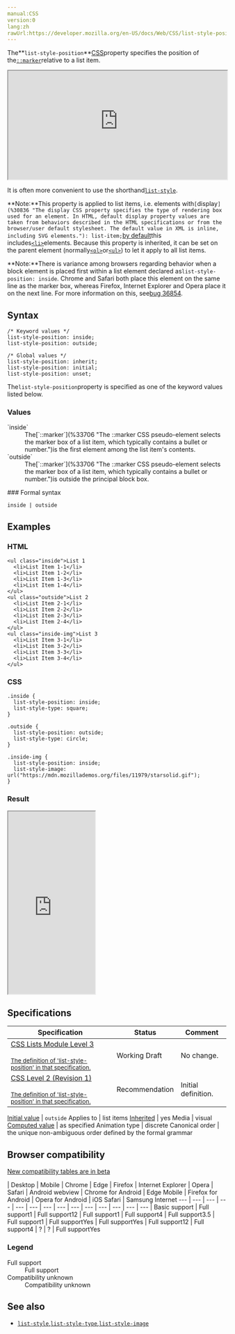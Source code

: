 ```yaml
---
manual:CSS
version:0
lang:zh
rawUrl:https://developer.mozilla.org/en-US/docs/Web/CSS/list-style-position
---
```






The**`list-style-position`**[CSS](%427 "")property specifies the position of the[`::marker`](%33706 "The ::marker CSS pseudo-element selects the marker box of a list item, which typically contains a bullet or number.")relative to a list item.

<iframe src='https://interactive-examples.mdn.mozilla.net/pages/css/list-style-position.html' width='100%' height='250'></iframe>


It is often more convenient to use the shorthand[`list-style`](%29824 "The list-style CSS property is a shorthand for setting the individual values that define how a list is displayed: list-style-type, list-style-image, and list-style-position.").



**Note:**This property is applied to list items, i.e. elements with`[`display`](%30836 "The display CSS property specifies the type of rendering box used for an element. In HTML, default display property values are taken from behaviors described in the HTML specifications or from the browser/user default stylesheet. The default value in XML is inline, including SVG elements."): list-item;`[by default](%34574 "")this includes[`<li>`](%12761 "The HTML <li> element is used to represent an item in a list. It must be contained in a parent element: an ordered list (<ol>), an unordered list (<ul>), or a menu (<menu>). In menus and unordered lists, list items are usually displayed using bullet points. In ordered lists, they are usually displayed with an ascending counter on the left, such as a number or letter.")elements. Because this property is inherited, it can be set on the parent element (normally[`<ol>`](%12759 "The HTML <ol> element represents an ordered list of items, typically rendered as a numbered list.")or[`<ul>`](%13566 "The HTML <ul> element represents an unordered list of items, typically rendered as a bulleted list.")) to let it apply to all list items.



**Note:**There is variance among browsers regarding behavior when a block element is placed first within a list element declared as`list-style-position: inside`. Chrome and Safari both place this element on the same line as the marker box, whereas Firefox, Internet Explorer and Opera place it on the next line. For more information on this, see[bug 36854](%30813 "[LIST]if list-style-position is inside, bullet takes own line").


## Syntax<a name="Syntax"></a>

```
/* Keyword values */
list-style-position: inside;
list-style-position: outside;

/* Global values */
list-style-position: inherit;
list-style-position: initial;
list-style-position: unset;
```


The`list-style-position`property is specified as one of the keyword values listed below.


### Values<a name="Values"></a>
<dl><dt id=''>`inside`</dt><dd>The[`::marker`](%33706 "The ::marker CSS pseudo-element selects the marker box of a list item, which typically contains a bullet or number.")is the first element among the list item&#39;s contents.</dd><dt id=''>`outside`</dt><dd>The[`::marker`](%33706 "The ::marker CSS pseudo-element selects the marker box of a list item, which typically contains a bullet or number.")is outside the principal block box.</dd></dl>
### Formal syntax<a name="Formal_syntax"></a>

```
inside | outside
```

## Examples<a name="Examples"></a>

### HTML<a name="HTML"></a>

```
<ul class="inside">List 1
  <li>List Item 1-1</li>
  <li>List Item 1-2</li>
  <li>List Item 1-3</li>
  <li>List Item 1-4</li>
</ul>
<ul class="outside">List 2
  <li>List Item 2-1</li>
  <li>List Item 2-2</li>
  <li>List Item 2-3</li>
  <li>List Item 2-4</li>
</ul>
<ul class="inside-img">List 3
  <li>List Item 3-1</li>
  <li>List Item 3-2</li>
  <li>List Item 3-3</li>
  <li>List Item 3-4</li>
</ul>
```

### CSS<a name="CSS"></a>

```
.inside {
  list-style-position: inside;
  list-style-type: square;
}

.outside {
  list-style-position: outside;
  list-style-type: circle;
}

.inside-img {
  list-style-position: inside;
  list-style-image: url("https://mdn.mozillademos.org/files/11979/starsolid.gif");
}
```

### Result<a name="Result"></a>


<iframe src='https://mdn.mozillademos.org/en-US/docs/Web/CSS/list-style-position$samples/Examples?revision=1358846' width='200' height='420'></iframe>



## Specifications<a name="Specifications"></a>

Specification | Status | Comment 
 ---  |  ---  |  ---  | 
[CSS Lists Module Level 3<br></br><small>The definition of &#39;list-style-position&#39; in that specification.</small>](%30811 "") | Working Draft | No change. 
[CSS Level 2 (Revision 1)<br></br><small>The definition of &#39;list-style-position&#39; in that specification.</small>](%30812 "") | Recommendation | Initial definition. 


[Initial value](%28552 "") | `outside` 
Applies to | list items 
[Inherited](%28555 "") | yes 
Media | visual 
[Computed value](%28556 "") | as specified 
Animation type | discrete 
Canonical order | the unique non-ambiguous order defined by the formal grammar 


## Browser compatibility<a name="Browser_compatibility"></a>
[New compatibility tables are in beta<i></i>](%3360 "")

 | <abbr>Desktop<i></i></abbr> | <abbr>Mobile<i></i></abbr> 
 | <abbr>Chrome<i></i></abbr> | <abbr>Edge<i></i></abbr> | <abbr>Firefox<i></i></abbr> | <abbr>Internet Explorer<i></i></abbr> | <abbr>Opera<i></i></abbr> | <abbr>Safari<i></i></abbr> | <abbr>Android webview<i></i></abbr> | <abbr>Chrome for Android<i></i></abbr> | <abbr>Edge Mobile<i></i></abbr> | <abbr>Firefox for Android<i></i></abbr> | <abbr>Opera for Android<i></i></abbr> | <abbr>iOS Safari<i></i></abbr> | <abbr>Samsung Internet<i></i></abbr> 
 ---  |  ---  |  ---  |  ---  |  ---  |  ---  |  ---  |  ---  |  ---  |  ---  |  ---  |  ---  |  ---  |  ---  | 
Basic support | <abbr>Full support</abbr>1 | <abbr>Full support</abbr>12 | <abbr>Full support</abbr>1 | <abbr>Full support</abbr>4 | <abbr>Full support</abbr>3.5 | <abbr>Full support</abbr>1 | <abbr>Full support</abbr>Yes | <abbr>Full support</abbr>Yes | <abbr>Full support</abbr>12 | <abbr>Full support</abbr>4 | <abbr>?</abbr> | <abbr>?</abbr> | <abbr>Full support</abbr>Yes 


### Legend<a name="Legend"></a>
<dl><dt id=''><abbr>Full support</abbr></dt><dd>Full support</dd><dt id=''><abbr>Compatibility unknown</abbr></dt><dd>Compatibility unknown</dd></dl>

## See also<a name="See_also"></a>

* [`list-style`](%29824 "The list-style CSS property is a shorthand for setting the individual values that define how a list is displayed: list-style-type, list-style-image, and list-style-position."),[`list-style-type`](%12757 "The list-style-type CSS property specifies the appearance of a list item element."),[`list-style-image`](%29825 "The list-style-image CSS property specifies an image to be used as the list item marker. It is often more convenient to use the shorthand list-style.")



